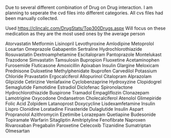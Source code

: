 Due to several different combination of Drug on Drug interaction. I am planning to seperate the cvd files into different categories. All cvs files had been manually collected.

Used https://clincalc.com/DrugStats/Top300Drugs.aspx
Will focus on these medication as they are the most used ones by the average person

Atorvastatin
Metformin
Lisinopril
Levothyroxine
Amlodipine
Metoprolol
Losartan
Omeprazole
Gabapentin
Sertraline
Hydrochlorothiazide
Rosuvastatin
Dextroamphetamine
Escitalopram
Pantoprazole
Montelukast
Trazodone
Simvastatin
Tamsulosin
Bupropion
Fluoxetine
Acetaminophen
Furosemide
Fluticasone
Amoxicillin
Apixaban
Insulin Glargine
Meloxicam
Prednisone
Duloxetine
Methylphenidate
Ibuprofen
Carvedilol
Potassium Chloride
Pravastatin
Ergocalciferol
Allopurinol
Citalopram
Alprazolam
Glipizide
Cetirizine
Venlafaxine
Cyclobenzaprine
Hydroxyzine
Clopidogrel
Semaglutide
Famotidine
Estradiol
Diclofenac
Spironolactone
Hydrochlorothiazide
Buspirone
Tramadol
Empagliflozin
Clonazepam
Lamotrigine
Oxycodone
Ondansetron
Cholecalciferol
Atenolol
Glimepiride
Folic Acid
Zolpidem
Latanoprost
Doxycycline
Lisdexamfetamine
Insulin Lispro
Clonidine
Loratadine
Finasteride
Dulaglutide
Insulin Aspart
Propranolol
Azithromycin
Ezetimibe
Lorazepam
Quetiapine
Budesonide
Topiramate
Warfarin
Sitagliptin
Amitriptyline
Fenofibrate
Naproxen
Rivaroxaban
Pregabalin
Paroxetine
Celecoxib
Tizanidine
Sumatriptan
Olmesartan

